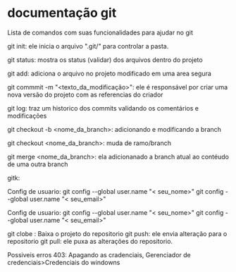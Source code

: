 # documentação git
Lista de comandos com suas funcionalidades para ajudar no git

git init: ele inicia o arquivo ".git/" para controlar a pasta.

git status: mostra os status (validar) dos arquivos dentro do projeto

git add: adiciona o arquivo no projeto modificado em uma area segura

git commmit -m "<texto_da_modificação>": ele é responsável por criar uma nova versão do projeto com as referencias do criador

git log: traz um historico dos commits validando os comentários e modificações

git checkout -b <nome_da_branch>: adicionando e modificando a branch

git checkout <nome_da_branch>: muda de ramo/branch

git merge <nome_da_branch>: ela adicionanado a branch atual ao contéudo de uma outra branch

gitk: 



Config de usuario:
git config --global user.name "< seu_nome>"
git config --global user.name "< seu_email>"

Config de usuario:
git config --global user.name "< seu_nome>"
git config --global user.name "< seu_email>"

git clobe <url>: Baixa o projeto do repositorio
git push: ele envia alteração para o repositorio
git pull: ele puxa as alterações do repositorio.

Possiveis erros
403: Apagando as cradenciais, Gerenciador de credenciais>Credenciais do windowns
